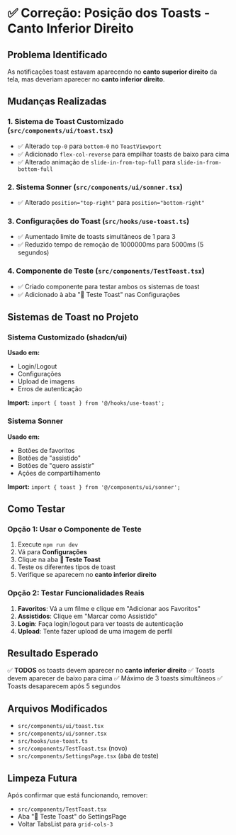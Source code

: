 # ✅ Correção: Posição dos Toasts - Canto Inferior Direito

## Problema Identificado

As notificações toast estavam aparecendo no **canto superior direito** da tela, mas deveriam aparecer no **canto inferior direito**.

## Mudanças Realizadas

### 1. **Sistema de Toast Customizado** (`src/components/ui/toast.tsx`)

- ✅ Alterado `top-0` para `bottom-0` no `ToastViewport`
- ✅ Adicionado `flex-col-reverse` para empilhar toasts de baixo para cima
- ✅ Alterado animação de `slide-in-from-top-full` para `slide-in-from-bottom-full`

### 2. **Sistema Sonner** (`src/components/ui/sonner.tsx`)

- ✅ Alterado `position="top-right"` para `position="bottom-right"`

### 3. **Configurações do Toast** (`src/hooks/use-toast.ts`)

- ✅ Aumentado limite de toasts simultâneos de 1 para 3
- ✅ Reduzido tempo de remoção de 1000000ms para 5000ms (5 segundos)

### 4. **Componente de Teste** (`src/components/TestToast.tsx`)

- ✅ Criado componente para testar ambos os sistemas de toast
- ✅ Adicionado à aba "🧪 Teste Toast" nas Configurações

## Sistemas de Toast no Projeto

### **Sistema Customizado** (shadcn/ui)

**Usado em:**

- Login/Logout
- Configurações
- Upload de imagens
- Erros de autenticação

**Import:** `import { toast } from '@/hooks/use-toast';`

### **Sistema Sonner**

**Usado em:**

- Botões de favoritos
- Botões de "assistido"
- Botões de "quero assistir"
- Ações de compartilhamento

**Import:** `import { toast } from '@/components/ui/sonner';`

## Como Testar

### **Opção 1: Usar o Componente de Teste**

1. Execute `npm run dev`
2. Vá para **Configurações**
3. Clique na aba **🧪 Teste Toast**
4. Teste os diferentes tipos de toast
5. Verifique se aparecem no **canto inferior direito**

### **Opção 2: Testar Funcionalidades Reais**

1. **Favoritos**: Vá a um filme e clique em "Adicionar aos Favoritos"
2. **Assistidos**: Clique em "Marcar como Assistido"
3. **Login**: Faça login/logout para ver toasts de autenticação
4. **Upload**: Tente fazer upload de uma imagem de perfil

## Resultado Esperado

✅ **TODOS** os toasts devem aparecer no **canto inferior direito**
✅ Toasts devem aparecer de baixo para cima
✅ Máximo de 3 toasts simultâneos
✅ Toasts desaparecem após 5 segundos

## Arquivos Modificados

- `src/components/ui/toast.tsx`
- `src/components/ui/sonner.tsx`
- `src/hooks/use-toast.ts`
- `src/components/TestToast.tsx` (novo)
- `src/components/SettingsPage.tsx` (aba de teste)

## Limpeza Futura

Após confirmar que está funcionando, remover:

- `src/components/TestToast.tsx`
- Aba "🧪 Teste Toast" do SettingsPage
- Voltar TabsList para `grid-cols-3`

